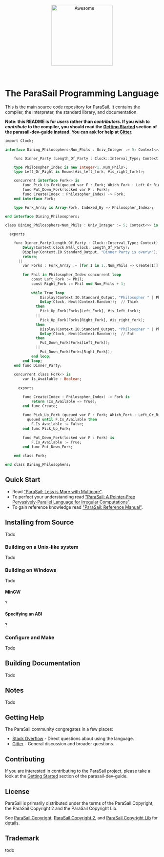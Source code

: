<br/><br/>
<div align="center">
	<img width=200px"  src="https://github.com/parasail-lang/parasail/blob/main/documentation/logo/parasail_logo.svg" alt="Awesome">
</div>
<br><br>

# The ParaSail Programming Language

This is the main source code repository for ParaSail. It contains the compiler, the interpreter, the standard library, and documentation.

**Note: this README is for _users_ rather than _contributors_.
If you wish to _contribute_ to the compiler, you should read the
[Getting Started][getting_started] section of the parasail-dev-guide instead.
You can ask for help at [Gitter][gitter].**

[gitter]: https://gitter.im/parasail-lang/community
[getting_started]: https://github.com/parasail-lang/parasail/blob/main/parasail-dev-guide.md

```ada
import Clock;

interface Dining_Philosophers<Num_Phils : Univ_Integer := 5; Context<>> is

    func Dinner_Party (Length_Of_Party : Clock::Interval_Type; Context);

    type Philosopher_Index is new Integer<1..Num_Phils>;
    type Left_Or_Right is Enum<[#is_left_fork, #is_right_fork]>;

    concurrent interface Fork<> is  
        func Pick_Up_Fork(queued var F : Fork; Which_Fork : Left_Or_Right);
        func Put_Down_Fork(locked var F : Fork);
        func Create(Index : Philosopher_Index) -> Fork;
    end interface Fork;

    type Fork_Array is Array<Fork, Indexed_By => Philosopher_Index>;
        
end interface Dining_Philosophers;

class Dining_Philosophers<Num_Phils : Univ_Integer := 5; Context<>> is

  exports

    func Dinner_Party(Length_Of_Party : Clock::Interval_Type; Context) is
        Delay(Context.Clock.Wall_Clock, Length_Of_Party);
        Display(Context.IO.Standard_Output, "Dinner Party is over\n");
        return; 
      ||
        var Forks : Fork_Array := [for I in 1..Num_Phils => Create(I)];
        
        for Phil in Philosopher_Index concurrent loop
            const Left_Fork := Phil;
            const Right_Fork := Phil mod Num_Phils + 1;
           
            while True loop
                Display(Context.IO.Standard_Output, "Philosopher " | Phil | " is thinking\n");
                Delay(Clock, Next(Context.Random));  // Think
              then
                Pick_Up_Fork(Forks[Left_Fork], #is_left_fork);
              ||
                Pick_Up_Fork(Forks[Right_Fork], #is_right_fork);
              then
                Display(Context.IO.Standard_Output, "Philosopher " | Phil | " is eating\n");
                Delay(Clock, Next(Context.Random));  // Eat
              then
                Put_Down_Fork(Forks[Left_Fork]);
              ||
                Put_Down_Fork(Forks[Right_Fork]);
            end loop;
        end loop;
    end func Dinner_Party;
    
    concurrent class Fork<> is
        var Is_Available : Boolean;
        
      exports

        func Create(Index : Philosopher_Index) -> Fork is
            return (Is_Available => True);
        end func Create;
        
        func Pick_Up_Fork (queued var F : Fork; Which_Fork : Left_Or_Right) is 
          queued until F.Is_Available then
            F.Is_Available := False;
        end func Pick_Up_Fork;       
            
        func Put_Down_Fork(locked var F : Fork) is
            F.Is_Available := True;
        end func Put_Down_Fork;
        
    end class Fork;

end class Dining_Philosophers;
```

## Quick Start

- Read ["ParaSail: Less is More with Multicore"].
- To perfect your understanding read ["ParaSail: A Pointer-Free Pervasively-Parallel Language for Irregular Computations"].
- To gain reference knowledge read ["ParaSail: Reference Manual"].

["ParaSail: Less is More with Multicore"]: https://github.com/parasail-lang/parasail/blob/main/documentation/parasail_intro.pdf   
["ParaSail: A Pointer-Free Pervasively-Parallel Language for Irregular Computations"]: https://github.com/parasail-lang/parasail/blob/main/documentation/Irregular_Computations_in_ParaSail.pdf   
["ParaSail: Reference Manual"]: https://github.com/parasail-lang/parasail/blob/main/documentation/ref_manual/parasail_ref_manual.pdf


## Installing from Source

Todo

### Building on a Unix-like system

Todo

### Building on Windows

Todo

#### MinGW

?

#### Specifying an ABI

?

### Configure and Make

Todo

## Building Documentation

Todo

## Notes

Todo

## Getting Help

The ParaSail community congregates in a few places:

* [Stack Overflow] - Direct questions about using the language.
* [Gitter] - General discussion and broader questions.

[Stack Overflow]: https://stackoverflow.com/questions/tagged/parasail
[Gitter]: https://gitter.im/parasail-lang/community


## Contributing

If you are interested in contributing to the ParaSail project, please take a look
at the [Getting Started][getting_started] section of the parasail-dev-guide.



## License

ParaSail is primarily distributed under the terms of the ParaSail Copyright, the ParaSail Copyright 2 and the ParaSail Copyright Lib.

See [ParaSail Copyright], [ParaSail Copyright 2], and
[ParaSail Copyright Lib] for details.

[ParaSail Copyright]: https://github.com/parasail-lang/parasail/blob/main/parasail_copyright.txt
[ParaSail Copyright 2]: https://github.com/parasail-lang/parasail/blob/main/parasail_copyright2.txt
[ParaSail Copyright Lib]: https://github.com/parasail-lang/parasail/blob/main/parasail_copyright_lib.txt

## Trademark

todo
